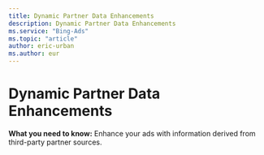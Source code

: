 ```yaml
---
title: Dynamic Partner Data Enhancements
description: Dynamic Partner Data Enhancements
ms.service: "Bing-Ads"
ms.topic: "article"
author: eric-urban
ms.author: eur
---
```


# Dynamic Partner Data Enhancements

**What you need to know:** Enhance your ads with information derived from third-party partner sources.


